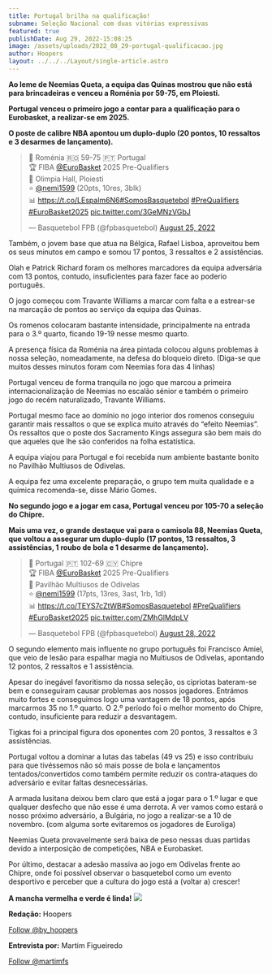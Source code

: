 ```yaml
---
title: Portugal brilha na qualificação!
subname: Seleção Nacional com duas vitórias expressivas
featured: true
publishDate: Aug 29, 2022-15:08:25
image: /assets/uploads/2022_08_29-portugal-qualificacao.jpg
author: Hoopers
layout: ../../../Layout/single-article.astro
---
```

<!--StartFragment-->

**Ao leme de Neemias Queta, a equipa das Quinas mostrou que não está para brincadeiras e venceu a Roménia por 59-75, em Ploiesti.** 

**Portugal venceu o primeiro jogo a contar para a qualificação para o Eurobasket, a realizar-se em 2025.**

**O poste de calibre NBA apontou um duplo-duplo (20 pontos, 10 ressaltos e 3 desarmes de lançamento).** 

<!--StartFragment-->

<blockquote class="twitter-tweet"><p lang="und" dir="ltr">🏀 Roménia 🇷🇴 59-75 🇵🇹 Portugal<br>🏆 FIBA <a href="https://twitter.com/EuroBasket?ref_src=twsrc%5Etfw">@EuroBasket</a> 2025 Pre-Qualifiers<br>📍 Olimpia Hall, Ploiesti<br>⭐ <a href="https://twitter.com/nemi1599?ref_src=twsrc%5Etfw">@nemi1599</a> (20pts, 10res, 3blk)<br>📊 <a href="https://t.co/LEspalm6N6">https://t.co/LEspalm6N6</a><a href="https://twitter.com/hashtag/SomosBasquetebol?src=hash&amp;ref_src=twsrc%5Etfw">#SomosBasquetebol</a> <a href="https://twitter.com/hashtag/PreQualifiers?src=hash&amp;ref_src=twsrc%5Etfw">#PreQualifiers</a> <a href="https://twitter.com/hashtag/EuroBasket2025?src=hash&amp;ref_src=twsrc%5Etfw">#EuroBasket2025</a> <a href="https://t.co/3GeMNzVGbJ">pic.twitter.com/3GeMNzVGbJ</a></p>&mdash; Basquetebol FPB (@fpbasquetebol) <a href="https://twitter.com/fpbasquetebol/status/1562858057222483971?ref_src=twsrc%5Etfw">August 25, 2022</a></blockquote> <script async src="https://platform.twitter.com/widgets.js" charset="utf-8"></script>

<!--EndFragment-->

Também, o jovem base que atua na Bélgica, Rafael Lisboa, aproveitou bem os seus minutos em campo e somou 17 pontos, 3 ressaltos e 2 assistências.

Olah e Patrick Richard foram os melhores marcadores da equipa adversária com 13 pontos, contudo, insuficientes para fazer face ao poderio português.

O jogo começou com Travante Williams a marcar com falta e a estrear-se na marcação de pontos ao serviço da equipa das Quinas. 

Os romenos colocaram bastante intensidade, principalmente na entrada para o 3.º quarto, ficando 19-19 nesse mesmo quarto. 

A presença física da Roménia na área pintada colocou alguns problemas à nossa seleção, nomeadamente, na defesa do bloqueio direto. (Diga-se que muitos desses minutos foram com Neemias fora das 4 linhas)

Portugal venceu de forma tranquila no jogo que marcou a primeira internacionalização de Neemias no escalão sénior e também o primeiro jogo do recém naturalizado, Travante Williams.

Portugal mesmo face ao domínio no jogo interior dos romenos conseguiu garantir mais ressaltos o que se explica muito através do “efeito Neemias”. Os ressaltos que o poste dos Sacramento Kings assegura são bem mais do que aqueles que lhe são conferidos na folha estatística. 

A equipa viajou para Portugal e foi recebida num ambiente bastante bonito no Pavilhão Multiusos de Odivelas. 

A equipa fez uma excelente preparação, o grupo tem muita qualidade e a química recomenda-se, disse Mário Gomes.

**No segundo jogo e a jogar em casa, Portugal venceu por 105-70 a seleção do Chipre.** 

**Mais uma vez, o grande destaque vai para o camisola 88, Neemias Queta, que voltou a assegurar um duplo-duplo (17 pontos, 13 ressaltos, 3 assistências, 1 roubo de bola e 1 desarme de lançamento). <!--StartFragment-->**[](https://twitter.com/fpbasquetebol/status/1563946957856538626?s=21)

<blockquote class="twitter-tweet"><p lang="pt" dir="ltr">🏀 Portugal 🇵🇹 102-69 🇨🇾 Chipre<br>🏆 FIBA <a href="https://twitter.com/EuroBasket?ref_src=twsrc%5Etfw">@EuroBasket</a> 2025 Pre-Qualifiers<br>📍 Pavilhão Multiusos de Odivelas<br>⭐ <a href="https://twitter.com/nemi1599?ref_src=twsrc%5Etfw">@nemi1599</a> (17pts, 13res, 3ast, 1rb, 1dl)<br>📊 <a href="https://t.co/TEYS7cZtWB">https://t.co/TEYS7cZtWB</a><a href="https://twitter.com/hashtag/SomosBasquetebol?src=hash&amp;ref_src=twsrc%5Etfw">#SomosBasquetebol</a> <a href="https://twitter.com/hashtag/PreQualifiers?src=hash&amp;ref_src=twsrc%5Etfw">#PreQualifiers</a> <a href="https://twitter.com/hashtag/EuroBasket2025?src=hash&amp;ref_src=twsrc%5Etfw">#EuroBasket2025</a> <a href="https://t.co/ZMhGlMdpLV">pic.twitter.com/ZMhGlMdpLV</a></p>&mdash; Basquetebol FPB (@fpbasquetebol) <a href="https://twitter.com/fpbasquetebol/status/1563946957856538626?ref_src=twsrc%5Etfw">August 28, 2022</a></blockquote> <script async src="https://platform.twitter.com/widgets.js" charset="utf-8"></script>

<!--EndFragment-->

O segundo elemento mais influente no grupo português foi Francisco Amiel, que veio de lesão para espalhar magia no Multiusos de Odivelas, apontando 12 pontos, 2 ressaltos e 1 assistência. 

Apesar do inegável favoritismo da nossa seleção, os cipriotas bateram-se bem e conseguiram causar problemas aos nossos jogadores. Entrámos muito fortes e conseguimos logo uma vantagem de 18 pontos, após marcarmos 35 no 1.º quarto. O 2.º período foi o melhor momento do Chipre, contudo, insuficiente para reduzir a desvantagem.

Tigkas foi a principal figura dos oponentes com 20 pontos, 3 ressaltos e 3 assistências.

Portugal voltou a dominar a lutas das tabelas (49 vs 25) e isso contribuiu para que tivéssemos não só mais posse de bola e lançamentos tentados/convertidos como também permite reduzir os contra-ataques do adversário e evitar faltas desnecessárias. 

A armada lusitana deixou bem claro que está a jogar para o 1.º lugar e que qualquer desfecho que não esse é uma derrota. A ver vamos como estará o nosso próximo adversário, a Bulgária, no jogo a realizar-se a 10 de novembro. (com alguma sorte evitaremos os jogadores de Euroliga)

Neemias Queta provavelmente será baixa de peso nessas duas partidas devido a interposição de competições, NBA e Eurobasket.

Por último, destacar a adesão massiva ao jogo em Odivelas frente ao Chipre, onde foi possível observar o basquetebol como um evento desportivo e perceber que a cultura do jogo está a (voltar a) crescer!

**A mancha vermelha e verde é linda!** ![](https://lh6.googleusercontent.com/_dLkirkX55B_rnF3qJ_kquYcCTZuh3WtQkYdbxSq-Ze0_KutE3dM3zL-F5IcgG22x49RI-w8dxxsJImqtjEfW4CPoZFQWwcLpYEy9-olgrC5muV-5XxJmvFcB22b-MOIwMbZcHiGl0AV11Y-BZWO5qg)

**Redação:** Hoopers

<a href="https://twitter.com/by_hoopers?ref_src=twsrc%5Etfw" class="twitter-follow-button" data-show-count="false">Follow @by_hoopers</a><script async src="https://platform.twitter.com/widgets.js" charset="utf-8"></script>

**Entrevista por:** Martim Figueiredo 

<a href="https://twitter.com/martimfs?ref_src=twsrc%5Etfw" class="twitter-follow-button" data-show-count="false">Follow @martimfs</a><script async src="https://platform.twitter.com/widgets.js" charset="utf-8"></script>

<!--EndFragment-->
